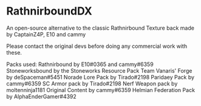 # RathnirboundDX

An open-source alternative to the classic Rathnirbound Texture back made by CaptainZ4P, E10 and cammy

Please contact the original devs before doing any commercial work with these.



Packs used:
Rathnirbound by E10#0365 and cammy#6359
Stoneworksbound by the Stoneworks Resource Pack Team
Vanaris' Forge by deSpaceman#5451
Norade Lore Pack by Tirado#2198
Paridaey Pack by cammy#6359
SC Armor pack by Tirado#2198
Nerf Weapon pack by moltenninja1181
Original Content by cammy#6359
Helmian Federation Pack by AlphaEnderGamer#4392

